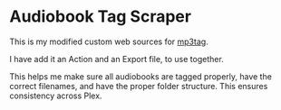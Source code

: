 # Audiobook Tag Scraper

This is my modified custom web sources for [mp3tag](https://www.mp3tag.de/en/).


I have add it an Action and an Export file, to use together.

This helps me make sure all audiobooks are tagged properly, have the correct filenames, and have the proper folder structure.  This ensures consistency across Plex.


